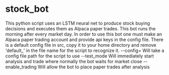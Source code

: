 # stock_bot
This python script uses an LSTM neural net to produce stock buying decisions and executes them as Alpaca paper trades. This bot runs the morning after every market day.
In order to use this bot one must make an Alpaca paper trading account and provide api keys in the config file. There is a default config file in src, copy it to your home directory and remove 'default_' in the file name for the script to recognize it.
--config= Will take a config file path for the script to use
--test_mode Will immediately start analysis and trade where normally the bot waits for market close
--enable_trading Will allow the bot to place paper trades after analysis
